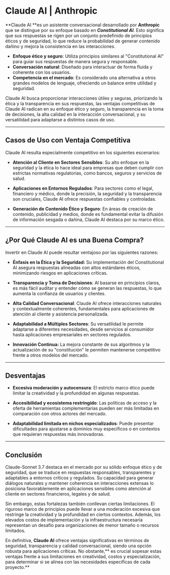 # Claude AI | **Anthropic**

**Claude AI **es un asistente conversacional desarrollado por **Anthropic** que se distingue por su enfoque basado en ***Constitutional AI***. Esto significa que sus respuestas se rigen por un conjunto predefinido de principios éticos y de seguridad, lo que reduce la probabilidad de generar contenido dañino y mejora la consistencia en las interacciones.

- **Enfoque ético y seguro**: Utiliza principios similares al "Constitutional AI" para guiar sus respuestas de manera segura y responsable.
- **Conversación natural**: Diseñado para interactuar de forma fluida y coherente con los usuarios.
- **Competencia en el mercado**: Es considerado una alternativa a otros grandes modelos de lenguaje, ofreciendo un balance entre utilidad y seguridad.

Claude AI busca proporcionar interacciones útiles y seguras, priorizando la ética y la transparencia en sus respuestas, las ventajas competitivas de Claude AI radican en su enfoque ético y seguro, la transparencia en la toma de decisiones, la alta calidad en la interacción conversacional, y su versatilidad para adaptarse a distintos casos de uso.

---

## Casos de Uso con Ventaja Competitiva

Claude AI resulta especialmente competitivo en los siguientes escenarios:

- **Atención al Cliente en Sectores Sensibles**:
Su alto enfoque en la seguridad y la ética lo hace ideal para empresas que deben cumplir con estrictas normativas regulatorias, como bancos, seguros y servicios de salud.

- **Aplicaciones en Entornos Regulados**:
Para sectores como el legal, financiero y médico, donde la precisión, la seguridad y la transparencia son cruciales, Claude AI ofrece respuestas confiables y controladas.

- **Generación de Contenido Ético y Seguro**:
En áreas de creación de contenido, publicidad y medios, donde es fundamental evitar la difusión de información sesgada o dañina, Claude AI destaca por su marco ético.

---

## ¿Por Qué Claude AI es una Buena Compra?
Invertir en Claude AI puede resultar ventajoso por las siguientes razones:

- **Énfasis en la Ética y la Seguridad:**
Su implementación del Constitutional AI asegura respuestas alineadas con altos estándares éticos, minimizando riesgos en aplicaciones críticas.

- **Transparencia y Toma de Decisiones**:
Al basarse en principios claros, es más fácil auditar y entender cómo se generan las respuestas, lo que aumenta la confianza de usuarios y clientes.

- **Alta Calidad Conversacional**:
Claude AI ofrece interacciones naturales y contextualmente coherentes, fundamentales para aplicaciones de atención al cliente y asistencia personalizada.

- **Adaptabilidad a Múltiples Sectores**:
Su versatilidad le permite adaptarse a diferentes necesidades, desde servicios al consumidor hasta aplicaciones empresariales en sectores regulados.

- **Innovación Continua:**
La mejora constante de sus algoritmos y la actualización de su "constitución" le permiten mantenerse competitivo frente a otros modelos del mercado.
---
## Desventajas 

- **Excesiva moderación y autocensura**:
El estricto marco ético puede limitar la creatividad y la profundidad en algunas respuestas.

- **Accesibilidad y ecosistema restringido**:
Las políticas de acceso y la oferta de herramientas complementarias pueden ser más limitadas en comparación con otros actores del mercado.

- **Adaptabilidad limitada en nichos especializados**:
Puede presentar dificultades para ajustarse a dominios muy específicos o en contextos que requieran respuestas más innovadoras.



--- 

## Conclusión

Claude-Sonnet 3.7 destaca en el mercado por su sólido enfoque ético y de seguridad, que se traduce en respuestas responsables, transparentes y adaptables a entornos críticos y regulados. Su capacidad para generar diálogos naturales y mantener coherencia en interacciones extensas lo posiciona favorablemente en aplicaciones sensibles como atención al cliente en sectores financieros, legales y de salud.

Sin embargo, estas fortalezas también conllevan ciertas limitaciones. El riguroso marco de principios puede llevar a una moderación excesiva que restringe la creatividad y la profundidad en ciertos contextos. Además, los elevados costos de implementación y la infraestructura necesaria representan un desafío para organizaciones de menor tamaño o recursos limitados.

En definitiva, **Claude AI** ofrece ventajas significativas en términos de seguridad, transparencia y calidad conversacional, siendo una opción robusta para aplicaciones críticas. No obstante,** es crucial sopesar estas ventajas frente a sus limitaciones en creatividad, costos y especialización, para determinar si se alinea con las necesidades específicas de cada proyecto.**